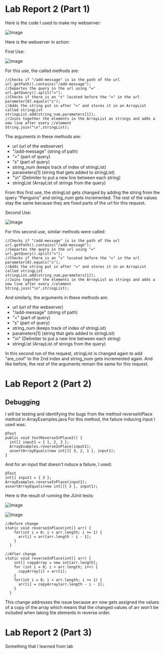 # Lab Report 2 (Part 1)
Here is the code I used to make my webserver:

![Image](https://cdn.discordapp.com/attachments/1063006870299758622/1069037329555128432/image.png)

Here is the webserver in action:

First Use:

![Image](https://cdn.discordapp.com/attachments/1063006870299758622/1069038114594631780/image.png)

For this use, the called methods are:
```
//Checks if "/add-message" is in the path of the url
url.getPath().contains("/add-message");
//Separtes the query in the url using "="
url.getQuery().split("=");
//Checks if there is an "s" located before the "=" in the url
parameter[0].equals("s");
//Adds the string put in after "=" and stores it in an ArrayList called stringList
stringList.add(string_num,parameters[1]);
//Joins together the elements in the ArrayList as strings and adds a new line after every //element
String.join("\n",stringList);
```
The arguments in these methods are:
* url (url of the webserver)
* "/add-message" (string of path)
* "=" (part of query)
* "s" (part of query)
* string_num (keeps track of index of stringList)
* parameters[1] (string that gets added to stringList)
* "\n" (Delimiter to put a new line between each string)
* stringList (ArrayList of strings from the query)

From this first use, the stringList gets changed by adding the string from the query "Penguins" and string_num gets incremented. The rest of the values stay the same because they are fixed parts of the url for this request.

Second Use:

![Image](https://cdn.discordapp.com/attachments/1063006870299758622/1069038233368936499/image.png)

For this second use, similar methods were called:
```
//Checks if "/add-message" is in the path of the url
url.getPath().contains("/add-message");
//Separtes the query in the url using "="
url.getQuery().split("=");
//Checks if there is an "s" located before the "=" in the url
parameter[0].equals("s");
//Adds the string put in after "=" and stores it in an ArrayList called stringList
stringList.add(string_num,parameters[1]);
//Joins together the elements in the ArrayList as strings and adds a new line after every //element
String.join("\n",stringList);
```
And similarly, the arguments in these methods are:
* url (url of the webserver)
* "/add-message" (string of path)
* "=" (part of query)
* "s" (part of query)
* string_num (keeps track of index of stringList)
* parameters[1] (string that gets added to stringList)
* "\n" (Delimiter to put a new line between each string)
* stringList (ArrayList of strings from the query)

In this second run of the request, stringList is changed again to add "are_cool" to the 2nd index and string_num gets incremented again. And like before, the rest of the arguments remain the same for this request.

# Lab Report 2 (Part 2)

## Debugging
I will be testing and identifying the bugs from the method reverseInPlace method in ArrayExamples.java
For this method, the failure inducing input I used was:
```
@Test
public void testReverseInPlace2() {
  int[] input1 = { 1, 2, 3 };
  ArrayExamples.reverseInPlace(input1);
  assertArrayEquals(new int[]{ 3, 2, 1 }, input1);
}
```

And for an input that doesn't induce a failure, I used:
```
@Test
int[] input1 = { 3 };
ArrayExamples.reverseInPlace(input1);
assertArrayEquals(new int[]{ 3 }, input1);
```
Here is the result of running the JUnit tests:

![Image](https://cdn.discordapp.com/attachments/1063006870299758622/1068818968774721566/image.png)

![Image](https://cdn.discordapp.com/attachments/1063006870299758622/1068293992078381116/image.png)

```
//Before change
static void reverseInPlace(int[] arr) {
    for(int i = 0; i < arr.length; i += 1) {
      arr[i] = arr[arr.length - i - 1];
    }
  }
  
//After change
static void reverseInPlace(int[] arr) {
    int[] copyArray = new int[arr.length];
    for (int i = 0; i < arr.length; i++) {
      copyArray[i] = arr[i];
    }
    for(int i = 0; i < arr.length; i += 1) {
      arr[i] = copyArray[arr.length - i - 1];
    }
  }
```
This change addresses the issue because arr now gets assigned the values of a copy of the array
which means that the changed values of arr won't be included when taking the elements in reverse order.

# Lab Report 2 (Part 3)

Something that I learned from lab 
